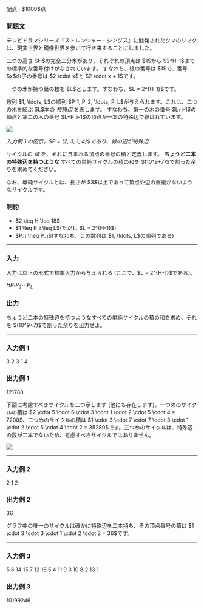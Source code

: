 
<div>

<span>

<span>

<p>
配点 : $1000$点
</p>

<div>

<section>

### **問題文**

<p>
テレビドラマシリーズ『ストレンジャー・シングス』に触発されたクマのリマクは、現実世界と鏡像世界を歩いて行き来することにしました。
</p>

<p>
二つの高さ $H$の完全二分木があり、それぞれの頂点は $1$から $2^H-1$までの標準的な番号付けがなされています。
すなわち、根の番号は $1$で、番号 $x$の子の番号は $2 \cdot x$と $2 \cdot x + 1$です。
</p>

<p>
一つの木が持つ葉の数を $L$とします。すなわち、$L = 2^{H-1}$です。
</p>

<p>
数列 $1, \ldots, L$の順列 $P_1, P_2, \ldots, P_L$が与えられます。これは、二つの木を結ぶ $L$本の 
<em>
特殊辺
</em>
を表します。
すなわち、第一の木の番号 $L+i-1$の頂点と第二の木の番号 $L+P_i-1$の頂点が一本の特殊辺で結ばれています。
</p>

<p>

<img src="https://img.atcoder.jp/agc047/nice_wide_example.png">

</img>

</p>

<p>

<em>
入力例 1 の図示。$P = (2, 3, 1, 4)$であり、緑の辺が特殊辺
</em>

</p>

<p>
サイクルの 
<em>
積
</em>
を、それに含まれる頂点の番号の積と定義します。
<strong>
ちょうど二本の特殊辺を持つような
</strong>
すべての単純サイクルの積の和を $(10^9+7)$で割った余りを求めてください。
</p>

<p>
なお、単純サイクルとは、長さが $3$以上であって頂点や辺の重複がないようなサイクルです。
</p>

</section>

</div>

<div>

<section>

### **制約**

<ul>

<li>
$2 \leq H \leq 18$
</li>

<li>
$1 \leq P_i \leq L$(ただし $L = 2^{H-1}$)
</li>

<li>
$P_i \neq P_j$(すなわち、この数列は $1, \ldots, L$の順列である)
</li>

</ul>

</section>

</div>

---

<div>

<div>

<section>

### **入力**

<p>
入力は以下の形式で標準入力から与えられる (ここで、$L = 2^{H-1}$である)。
</p>

<div>

$H$$P_1$$P_2$$\cdots$$P_L$
</div>

</section>

</div>

<div>

<section>

### **出力**

<p>
ちょうど二本の特殊辺を持つようなすべての単純サイクルの積の和を求め、それを $(10^9+7)$で割った余りを出力せよ。
</p>

</section>

</div>

</div>

---

<div>

<section>

### **入力例 1**

<div>

3
2 3 1 4

</div>

</section>

</div>

<div>

<section>

### **出力例 1**

<div>

121788

</div>

<p>
下図に考慮すべきサイクルを二つ示します (他にも存在します)。一つめのサイクルの積は $2 \cdot 5 \cdot 6 \cdot 3 \cdot 1 \cdot 2 \cdot 5 \cdot 4 = 7200$、二つめのサイクルの積は $1 \cdot 3 \cdot 7 \cdot 7 \cdot 3 \cdot 1 \cdot 2 \cdot 5 \cdot 4 \cdot 2 = 35280$です。三つめのサイクルは、特殊辺の数が二本でないため、考慮すべきサイクルではありません。
</p>

<p>

<img src="https://img.atcoder.jp/agc047/3_trees_font.png">

</img>

</p>

</section>

</div>

---

<div>

<section>

### **入力例 2**

<div>

2
1 2

</div>

</section>

</div>

<div>

<section>

### **出力例 2**

<div>

36

</div>

<p>
グラフ中の唯一のサイクルは確かに特殊辺を二本持ち、その頂点番号の積は $1 \cdot 3 \cdot 3 \cdot 1 \cdot 2 \cdot 2 = 36$です。
</p>

</section>

</div>

---

<div>

<section>

### **入力例 3**

<div>

5
6 14 15 7 12 16 5 4 11 9 3 10 8 2 13 1

</div>

</section>

</div>

<div>

<section>

### **出力例 3**

<div>

10199246

</div>

</section>

</div>

</span>

</span>

</div>
